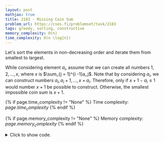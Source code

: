 ```yaml
---
layout: post
mathjax: true
title: 2183 - Missing Coin Sum
problem_url: https://cses.fi/problemset/task/2183
tags: greedy, sorting, constructive
memory_complexity: O(n)
time_complexity: O(n \log{n})
---
```


Let's sort the elements in non-decreasing order and iterate them from
smallest to largest.

While considering element $a_i$, assume that we can create all numbers
$1, 2, ..., x$, where $x$ is $\sum_{j = 1}^{i -1}a_j$. Note that by
considering $a_i$, we can construct numbers $a_i, a_i + 1, ..., x + a_i$.
Therefore, only if $x + 1 - a_i \leq 1$  would number $x + 1$ be possible to
construct. Otherwise, the smallest impossible coin sum is $x + 1$.



{% if page.time_complexity != "None" %}
Time complexity: ${{ page.time_complexity }}$
{% endif %}

{% if page.memory_complexity != "None" %}
Memory complexity: ${{ page.memory_complexity }}$
{% endif %}

<details>
<summary>
<p style="display:inline">Click to show code.</p>
</summary>
```cpp
{% raw %}
using namespace std;
using ll = long long;
using ii = pair<int, int>;
using vi = vector<int>;
ll solve(vi a)
{
    sort(begin(a), end(a));
    ll sum = 0;
    for (auto ai : a)
    {
        if (ai > sum + 1)
            return sum + 1;
        sum += ai;
    }
    return sum + 1;
}
int main(void)
{
    ios::sync_with_stdio(false), cin.tie(NULL);
    int n;
    cin >> n;
    vi a(n);
    for (auto &ai : a)
        cin >> ai;
    cout << solve(a) << endl;
    return 0;
}

{% endraw %}
```
</details>

